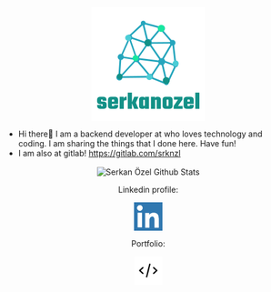 <p align="center">
  <img align="center"  src="https://github.com/srknzl/srknzl/raw/master/images/logo.png">
</p>


* Hi there👋 I am a backend developer at who loves technology and coding. I am sharing the things that I done here. Have fun!
* I am also at gitlab! https://gitlab.com/srknzl


<p align="center">
  <img align="center" alt="Serkan Özel Github Stats"  src="https://github-readme-stats.vercel.app/api?username=srknzl&count_private=true&show_icons=true&theme=algolia&include_all_commits=true">
</p>

<!--
<p align="center">
  <img align="center" alt="Top Languages" src="https://github-readme-stats.vercel.app/api/top-langs/?username=srknzl&theme=algolia&layout=compact&hide=Jupyter%20Notebook,Makefile">
</p>
-->

<p align="center">
  Linkedin profile:
</p>

<p align="center">
  <a href="https://linkedin.com/in/srknzl"><img align="center" width="50" height="50" alt="Linkedin Logo" src="https://raw.githubusercontent.com/srknzl/srknzl/master/images/linkedinlogo.png"></a>
</p>


<p align="center">
  Portfolio:
</p>
<p align="center">
  <a href="https://srknzl.github.io"><img align="center" width="50" height="50" alt="Portfolio" src="https://raw.githubusercontent.com/srknzl/srknzl/master/images/portfolio.png"></a>
</p>
